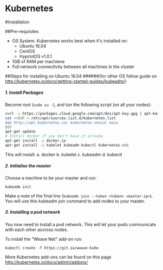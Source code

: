 # Kubernetes

#Installation

##Pre-requisites
 - OS System. Kubernetes works best when it's installed on:
   - Ubuntu 16.04
   - CentOS
   - HypriotOS v1.0.1
 - 1GB of RAM per machiene
 - Full network connectivity between all machines in the cluster
 
##Steps for installing on Ubuntu 16.04 
######(for other OS follow guide on http://kubernetes.io/docs/getting-started-guides/kubeadm/)
##### 1. Install Packages
  Become root (`sudo su -`), and tun the following script (on all your nodes):
```bash
curl -s https://packages.cloud.google.com/apt/doc/apt-key.gpg | apt-key add -
cat <<EOF > /etc/apt/sources.list.d/kubernetes.list
deb http://apt.kubernetes.io/ kubernetes-xenial main
EOF
apt-get update
# Install docker if you don't have it already.
apt-get install -y docker.io
apt-get install -y kubelet kubeadm kubectl kubernetes-cni
```
  This will install:
   a. docker
   b. kubelet
   c. kubeadm
   d. kubectl
##### 2. Initialise the master
  Choose a machine to be your master and run:
   ```
   kubeadm init
   ```
  Make a note of the final line (`kubeadm join --token <token> <master-ip>`). You will use this kubeadm join command to add nodes to your master.
##### 3. Installing a pod network
  You now need to install a pod network. This will let your pods communicate with each other accross nodes.
  
  To install the "Weave Net" add-on run:
  ```
  kubectl create -f https://git.io/weave-kube
  ```
  More Kubernetes add-ons can be found on this page http://kubernetes.io/docs/admin/addons/
  
